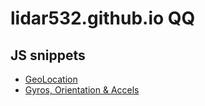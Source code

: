 # lidar532.github.io QQ

## JS snippets
  * [GeoLocation](https://codepen.io/lidar532/live/Bavmmyy)
  * [Gyros, Orientation & Accels](https://codepen.io/lidar532/live/bGOLpWx)

